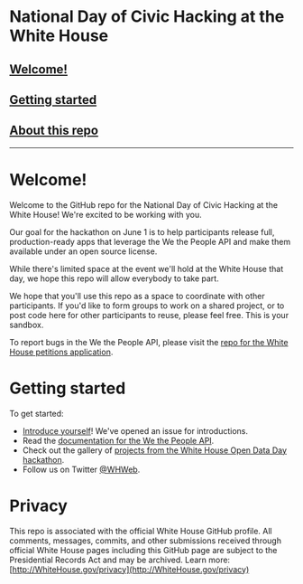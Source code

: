 National Day of Civic Hacking at the White House
===============

## <a href="#welcome">Welcome!</a>
## <a href="#getting-started">Getting started</a>
## <a href="#privacy">About this repo</a>

---

<h1 id="welcome">Welcome!</h1>

Welcome to the GitHub repo for the National Day of Civic Hacking at the White House! We're excited to be working with you.

Our goal for the hackathon on June 1 is to help participants release full, production-ready apps that leverage the We the People API and make them available under an open source license.

While there's limited space at the event we'll hold at the White House that day, we hope this repo will allow everybody to take part.

We hope that you'll use this repo as a space to coordinate with other participants. If you'd like to form groups to work on a shared project, or to post code here for other participants to reuse, please feel free. This is your sandbox.

To report bugs in the  We the People API, please	visit the [repo for the White House petitions application](https://github.com/WhiteHouse/petitions
).

<h1 id="getting-started">Getting started</h1>

To get started:

 - [Introduce yourself](https://github.com/WhiteHouse/ndoch-hackathon/issues/1)! We've opened an issue for introductions.
 - Read the [documentation for the We the People API](https://petitions.whitehouse.gov/developers).
 - Check out the gallery of [projects from the White House Open Data Day hackathon](https://petitions.whitehouse.gov/how-why/api-gallery).
 - Follow us on Twitter [@WHWeb](http://twitter.com/whweb).

<h1 id="privacy">Privacy</h1>

This repo is associated with the official White House GitHub profile. All comments, messages, commits, and other submissions received through official White House pages including this GitHub page are subject to the Presidential Records Act and may be archived.
Learn more: [http://WhiteHouse.gov/privacy](http://WhiteHouse.gov/privacy)
